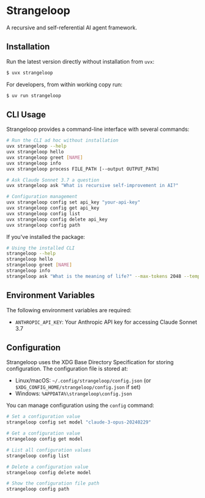 # Strangeloop

A recursive and self-referential AI agent framework.

## Installation

Run the latest version directly without installation from `uvx`:

```bash
$ uvx strangeloop
```

For developers, from within working copy run:

```bash
$ uv run strangeloop
```

## CLI Usage

Strangeloop provides a command-line interface with several commands:

```bash
# Run the CLI ad hoc without installation
uvx strangeloop --help
uvx strangeloop hello
uvx strangeloop greet [NAME]
uvx strangeloop info
uvx strangeloop process FILE_PATH [--output OUTPUT_PATH]

# Ask Claude Sonnet 3.7 a question
uvx strangeloop ask "What is recursive self-improvement in AI?"

# Configuration management
uvx strangeloop config set api_key "your-api-key"
uvx strangeloop config get api_key
uvx strangeloop config list
uvx strangeloop config delete api_key
uvx strangeloop config path
```

If you've installed the package:
```bash
# Using the installed CLI
strangeloop --help
strangeloop hello
strangeloop greet [NAME]
strangeloop info
strangeloop ask "What is the meaning of life?" --max-tokens 2048 --temperature 0.8
```

## Environment Variables

The following environment variables are required:

- `ANTHROPIC_API_KEY`: Your Anthropic API key for accessing Claude Sonnet 3.7

## Configuration

Strangeloop uses the XDG Base Directory Specification for storing configuration. The configuration file is stored at:

- Linux/macOS: `~/.config/strangeloop/config.json` (or `$XDG_CONFIG_HOME/strangeloop/config.json` if set)
- Windows: `%APPDATA%\strangeloop\config.json`

You can manage configuration using the `config` command:

```bash
# Set a configuration value
strangeloop config set model "claude-3-opus-20240229"

# Get a configuration value
strangeloop config get model

# List all configuration values
strangeloop config list

# Delete a configuration value
strangeloop config delete model

# Show the configuration file path
strangeloop config path
